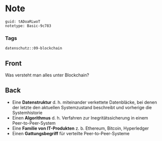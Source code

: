 # Note
```
guid: tADoaRLwoT
notetype: Basic-9c783
```

### Tags
```
datenschutz::09-blockchain
```

## Front
Was versteht man alles unter Blockchain?

## Back
<ul><li>Eine <b>Datenstruktur</b> d. h. miteinander verkettete Datenbläcke, bei denen der letzte den aktuellen Systemzustand beschreibt und vorherige die Systemhistorie</li><li>Einen <b>Algorithmus</b> d. h. Verfahren zur Inegritätssicherung in einem Peer-to-Peer-System</li><li>Eine <b>Familie von IT-Produkten</b> z. b. Ethereum, Bitcoin, Hyperledger</li><li>Einen <b>Gattungsbegriff</b> für verteilte Peer-to-Peer-Systeme</li></ul>

